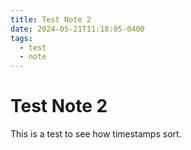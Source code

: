 ```yaml
---
title: Test Note 2
date: 2024-05-21T11:18:05-0400
tags:
  - test
  - note
---
```


# Test Note 2

This is a test to see how timestamps sort.
